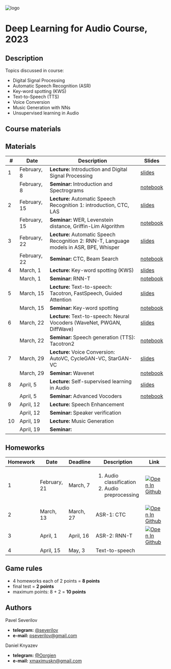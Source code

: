 ![logo](./logo.png)
# Deep Learning for Audio Course, 2023

## Description
Topics discussed in course:
- Digital Signal Processing
- Automatic Speech Recognition (ASR)
- Key-word spotting (KWS)
- Text-to-Speech (TTS)
- Voice Conversion
- Music Generation with NNs
- Unsupervised learning in Audio

## Course materials
## Materials

| # | Date | Description | Slides |
|---------|------|-------------|---------|
| 1 | February, 8 | <b>Lecture:</b> Introduction and Digital Signal Processing | [slides](lectures/lecture01_DLAudio2023.pdf) |
|  | February, 8 | <b>Seminar:</b> Introduction and Spectrograms | [notebook](seminars/seminar01/seminar1.ipynb) |
| 2 | February, 15 | <b>Lecture:</b> Automatic Speech Recognition 1: introduction, CTC, LAS | [slides](lectures/lecture02_DLAudio2023.pdf) |
|  | February, 15 | <b>Seminar:</b> WER, Levenstein distance, Griffin-Lim Algorithm | [notebook](seminars/seminar02/seminar2.ipynb) |
| 3 | February, 22 | <b>Lecture:</b> Automatic Speech Recognition 2: RNN-T, Language models in ASR, BPE, Whisper | [slides](lectures/lecture03_DLAudio2023.pdf) |
|  | February, 22 | <b>Seminar:</b> CTC, Beam Search | [notebook](seminars/seminar03/seminar3.ipynb) |
| 4 | March, 1 | <b>Lecture:</b> Key-word spotting (KWS) | [slides](lectures/lecture04_DLAudio2023.pdf) |
|  | March, 1 | <b>Seminar:</b> RNN-T | [notebook](seminars/seminar04/seminar4.ipynb) |
| 5 | March, 15 | <b>Lecture:</b> Text-to-speech: Tacotron, FastSpeech, Guided Attention | [slides](lectures/lecture05_DLAudio2023.pdf) |
|  | March, 15 | <b>Seminar:</b> Key-word spotting| [notebook](seminars/seminar05/seminar5.ipynb) |
| 6 | March, 22 | <b>Lecture:</b>  Text-to-speech: Neural Vocoders (WaveNet, PWGAN, DiffWave) | [slides](lectures/lecture06_DLAudio2023.pdf) |
|  | March, 22 | <b>Seminar:</b> Speech generation (TTS): Tacotron2 | [notebook](seminars/seminar06/seminar6.ipynb) |
| 7 | March, 29 | <b>Lecture:</b>  Voice Conversion: AutoVC, CycleGAN-VC, StarGAN-VC | [slides](lectures/lecture07_DLAudio2023.pdf) |
|  | March, 29 | <b>Seminar:</b> Wavenet | [notebook](seminars/seminar07/seminar7.ipynb) |
| 8 | April, 5 | <b>Lecture:</b> Self-supervised learning in Audio | [slides](lectures/lecture08_DLAudio2023.pdf) |
|  | April, 5 | <b>Seminar:</b> Advanced Vocoders | [notebook](seminars/seminar08/seminar8.ipynb) |
| 9 | April, 12 | <b>Lecture:</b> Speech Enhancement |  |
|  | April, 12 | <b>Seminar:</b> Speaker verification |  |
| 10 | April, 19 | <b>Lecture:</b> Music Generation |  |
|  | April, 19 | <b>Seminar:</b> |  |


## Homeworks
| Homework | Date | Deadline | Description | Link |
|---------|------|-------------|--------|-------|
| 1 | February, 21 | March, 7 | <ol><li>Audio classification</li><li>Audio preprocessing</li></ol> | [![Open In Github](https://img.shields.io/static/v1.svg?logo=github&label=Repo&message=Open%20in%20Github&color=lightgrey)](homework/hw1/) |
| 2 | March, 13 | March, 27 | ASR-1: CTC |[![Open In Github](https://img.shields.io/static/v1.svg?logo=github&label=Repo&message=Open%20in%20Github&color=lightgrey)](homework/hw2/)  |
| 3 | April, 1 | April, 16 | ASR-2: RNN-T | [![Open In Github](https://img.shields.io/static/v1.svg?logo=github&label=Repo&message=Open%20in%20Github&color=lightgrey)](homework/hw3/) |
| 4 | April, 15 | May, 3 | Text-to-speech | |

## Game rules
- 4 homeworks each of 2 points = **8 points**
- final test = **2 points**
- maximum points: 8 + 2 = **10 points**

## Authors

Pavel Severilov
- **telegram:** [@severilov](https://t.me/severilov)
- **e-mail:** pseverilov@gmail.com

Daniel Knyazev
- **telegram:** [@Oorgien](https://t.me/Oorgien)
- **e-mail:** xmaximuskn@gmail.com
